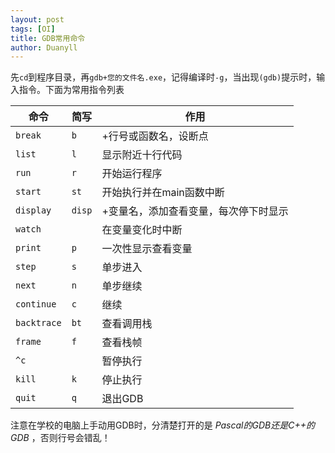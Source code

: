 ```yaml
---
layout: post
tags: [OI]
title: GDB常用命令
author: Duanyll
---
```


先`cd`到程序目录，再`gdb+您的文件名.exe`，记得编译时`-g`，当出现`(gdb)`提示时，输入指令。下面为常用指令列表

|命令|简写|作用|
|-|-|-|
|`break`|`b`|+行号或函数名，设断点|
|`list`|`l`|显示附近十行代码|
|`run`|`r`|开始运行程序|
|`start`|`st`|开始执行并在main函数中断|
|`display`|`disp`|+变量名，添加查看变量，每次停下时显示|
|`watch`||在变量变化时中断|
|`print`|`p`|一次性显示查看变量|
|`step`|`s`|单步进入|
|`next`|`n`|单步继续|
|`continue`|`c`|继续|
|`backtrace`|`bt`|查看调用栈|
|`frame`|`f`|查看栈帧|
|`^c`||暂停执行|
|`kill`|`k`|停止执行|
|`quit`|`q`|退出GDB|

注意在学校的电脑上手动用GDB时，分清楚打开的是 *Pascal的GDB还是C++的GDB* ，否则行号会错乱！